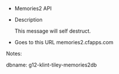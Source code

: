 * Memories2 API

* Description
  
    This message will self destruct.
* Goes to this URL
  memories2.cfapps.com

Notes:

dbname: g12-klint-tiley-memories2db